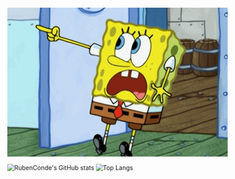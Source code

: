 <p align="center">
  <img src="./spongebob.png" alt="Sponge Bob" />
</p>

![RubenConde's GitHub stats](https://github-readme-stats.vercel.app/api?username=RubenConde&show_icons=true)
![Top Langs](https://github-readme-stats.vercel.app/api/top-langs/?username=RubenConde&layout=compact)
